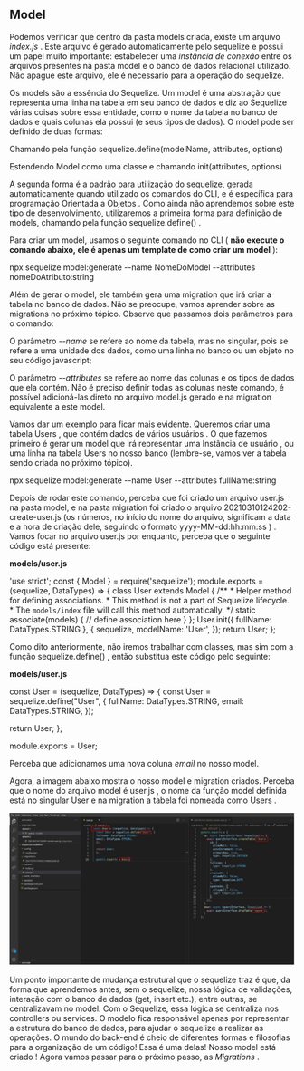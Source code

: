 ## Model

Podemos verificar que dentro da pasta models criada, existe um arquivo *index.js* . Este arquivo é gerado automaticamente pelo sequelize e possui um papel muito importante: estabelecer uma *instância de conexão* entre os arquivos presentes na pasta model e o banco de dados relacional utilizado. Não apague este arquivo, ele é necessário para a operação do sequelize.

Os models são a essência do Sequelize. Um model é uma abstração que representa uma linha na tabela em seu banco de dados e diz ao Sequelize várias coisas sobre essa entidade, como o nome da tabela no banco de dados e quais colunas ela possui (e seus tipos de dados). O model pode ser definido de duas formas:

  Chamando pela função sequelize.define(modelName, attributes, options)

  Estendendo Model como uma classe e chamando init(attributes, options)

A segunda forma é a padrão para utilização do sequelize, gerada automaticamente quando utilizado os comandos do CLI, e é específica para programação Orientada a Objetos . Como ainda não aprendemos sobre este tipo de desenvolvimento, utilizaremos a primeira forma para definição de models, chamando pela função sequelize.define() .

Para criar um model, usamos o seguinte comando no CLI ( **não execute o comando abaixo, ele é apenas um template de como criar um model** ):

npx sequelize model:generate --name NomeDoModel --attributes nomeDoAtributo:string

Além de gerar o model, ele também gera uma migration que irá criar a tabela no banco de dados. Não se preocupe, vamos aprender sobre as migrations no próximo tópico. Observe que passamos dois parâmetros para o comando:

  O parâmetro --*name* se refere ao nome da tabela, mas no singular, pois se refere a uma unidade dos dados, como uma linha no banco ou um objeto no seu código javascript;
  
  O parâmetro --*attributes* se refere ao nome das colunas e os tipos de dados que ela contém. Não é preciso definir todas as colunas neste comando, é possível adicioná-las direto no arquivo model.js gerado e na migration equivalente a este model.

Vamos dar um exemplo para ficar mais evidente. Queremos criar uma tabela Users , que contém dados de vários usuários . O que fazemos primeiro é gerar um model que irá representar uma Instância de usuário , ou uma linha na tabela Users no nosso banco (lembre-se, vamos ver a tabela sendo criada no próximo tópico).

npx sequelize model:generate --name User --attributes fullName:string

Depois de rodar este comando, perceba que foi criado um arquivo user.js na pasta model, e na pasta migration foi criado o arquivo 20210310124202-create-user.js (os números, no início do nome do arquivo, significam a data e a hora de criação dele, seguindo o formato yyyy-MM-dd:hh:mm:ss ) . Vamos focar no arquivo user.js por enquanto, perceba que o seguinte código está presente:

**models/user.js**

'use strict';
const {
  Model
} = require('sequelize');
module.exports = (sequelize, DataTypes) => {
  class User extends Model {
    /**
     * Helper method for defining associations.
     * This method is not a part of Sequelize lifecycle.
     * The `models/index` file will call this method automatically.
     */
    static associate(models) {
      // define association here
    }
  };
  User.init({
    fullName: DataTypes.STRING
  }, {
    sequelize,
    modelName: 'User',
  });
  return User;
};

Como dito anteriormente, não iremos trabalhar com classes, mas sim com a função sequelize.define() , então substitua este código pelo seguinte:

**models/user.js**

const User = (sequelize, DataTypes) => {
  const User = sequelize.define("User", {
    fullName: DataTypes.STRING,
    email: DataTypes.STRING,
  });

  return User;
};

module.exports = User;

Perceba que adicionamos uma nova coluna *email* no nosso model.

Agora, a imagem abaixo mostra o nosso model e migration criados. Perceba que o nome do arquivo model é user.js , o nome da função model definida está no singular User e na migration a tabela foi nomeada como Users .

<img src="modelMigrationExample.png" />


Um ponto importante de mudança estrutural que o sequelize traz é que, da forma que aprendemos antes, sem o sequelize, nossa lógica de validações, interação com o banco de dados (get, insert etc.), entre outras, se centralizavam no model. Com o Sequelize, essa lógica se centraliza nos controllers ou services. O modelo fica responsável apenas por representar a estrutura do banco de dados, para ajudar o sequelize a realizar as operações. O mundo do back-end é cheio de diferentes formas e filosofias para a organização de um código! Essa é uma delas!
Nosso model está criado ! Agora vamos passar para o próximo passo, as *Migrations* .
